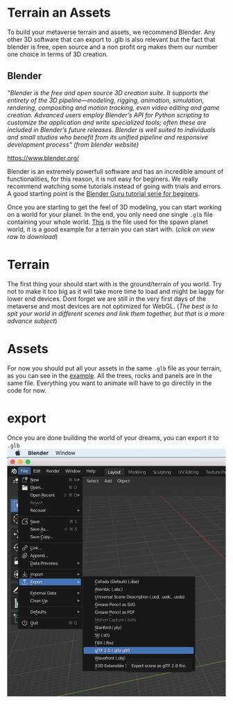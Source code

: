 # Terrain an Assets
To build your metaverse terrain and assets, we recommend Blender. Any other 3D software that can export to .glb is also relevant but the fact that blender is free, open source and a non profit org makes them our number one choice in terms of 3D creation.

## Blender 

*“Blender is the free and open source 3D creation suite. It supports the entirety of the 3D pipeline—modeling, rigging, animation, simulation, rendering, compositing and motion tracking, even video editing and game creation. Advanced users employ Blender’s API for Python scripting to customize the application and write specialized tools; often these are included in Blender’s future releases. Blender is well suited to individuals and small studios who benefit from its unified pipeline and responsive development process” (from blender website)*

https://www.blender.org/ 

Blender is an extremely powerfull software and has an incredible amount of functionalities, for this reason, it is not easy for beginers. We really recommend watching some tutorials instead of going with trials and errors.  
A good starting point is the [Blender Guru tutorial serie for beginers](https://www.youtube.com/watch?v=nIoXOplUvAw&list=PLjEaoINr3zgFX8ZsChQVQsuDSjEqdWMAD). 

Once you are starting to get the feel of 3D modeling, you can start working on a world for your planet. In the end, you only need one single `.glb` file containing your whole world. [This](https://github.com/Spacetime-Meta/spawn-planet2.0/blob/master/glb/spawnplanet.glb) is the file used for the spawn planet world, it is a good example for a terrain you can start with. (*click on view raw to download*)

# Terrain

The first thing your should start with is the ground/terrain of you world. Try not to make it too big as it will take more time to load and might be laggy for lower end devices. Dont forget we are still in the very first days of the metaverse and most devices are not optimized for WebGL. (*The best is to spit your world in different scenes and link them together, but that is a more advance subject*)

# Assets

For now you should put all your assets in the same `.glb` file as your terrain, as you can see in the [example](https://github.com/Spacetime-Meta/spawn-planet2.0/blob/master/glb/spawnplanet.glb). All the trees, rocks and panels are in the same file. Everything you want to animate will have to go directily in the code for now. 

# export

Once you are done building the world of your dreams, you can export it to `.glb`
![Export to .glb](https://github.com/Spacetime-Meta/documentation/blob/main/src/blender_export_to_glb.png)
